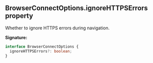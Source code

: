 ## BrowserConnectOptions.ignoreHTTPSErrors property

Whether to ignore HTTPS errors during navigation.

**Signature:**

```typescript
interface BrowserConnectOptions {
  ignoreHTTPSErrors?: boolean;
}
```
